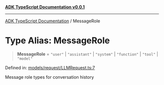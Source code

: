 [**ADK TypeScript Documentation v0.0.1**](../README.md)

***

[ADK TypeScript Documentation](../globals.md) / MessageRole

# Type Alias: MessageRole

> **MessageRole** = `"user"` \| `"assistant"` \| `"system"` \| `"function"` \| `"tool"` \| `"model"`

Defined in: [models/request/LLMRequest.ts:7](https://github.com/pontus-devoteam/adk-typescript/blob/debe65286edf8e899c3500f5b5966544d2447b8d/src/models/request/LLMRequest.ts#L7)

Message role types for conversation history
